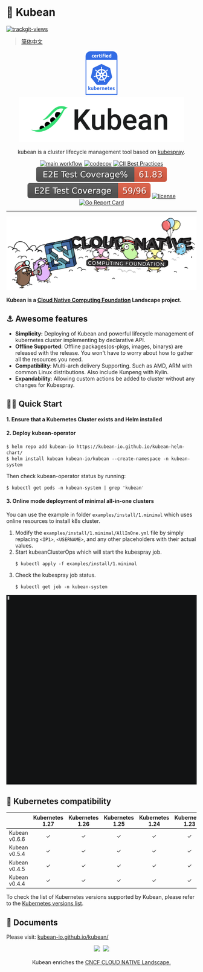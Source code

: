 # :seedling: Kubean

<a href="https://trackgit.com">
<img src="https://us-central1-trackgit-analytics.cloudfunctions.net/token/ping/la6t1t81jgv27ys97ila" alt="trackgit-views" />
</a>

> [简体中文](./README_zh.md)

<div align="center">

  <p>

[<img src="docs/overrides/assets/images/certified_k8s.png" height=120>](https://github.com/cncf/k8s-conformance/pull/2240)
[<img src="docs/overrides/assets/images/kubean_logo.png" height=120>](https://kubean-io.github.io/website/)
<!--
Source: https://github.com/cncf/artwork/tree/master/projects/kubernetes/certified-kubernetes
-->

  </p>

  <p>

kubean is a cluster lifecycle management tool based on [kubespray](https://github.com/kubernetes-sigs/kubespray).

  </p>

  <p>

[![main workflow](https://github.com/kubean-io/kubean/actions/workflows/auto-main-ci.yaml/badge.svg)](https://github.com/kubean-io/kubean/actions/workflows/auto-main-ci.yaml)
[![codecov](https://codecov.io/gh/kubean-io/kubean/branch/main/graph/badge.svg?token=8FX807D3QQ)](https://codecov.io/gh/kubean-io/kubean)
[![CII Best Practices](https://bestpractices.coreinfrastructure.org/projects/6263/badge)](https://bestpractices.coreinfrastructure.org/projects/6263)
[![kubean coverage](https://raw.githubusercontent.com/dasu23/e2ecoverage/master/badges/kubean/kubeanCoverage.svg)](https://github.com/kubean-io/kubean/blob/main/docs/test/kubean_testcase.md)
[![kubean coverage](https://raw.githubusercontent.com/dasu23/e2ecoverage/master/badges/kubean/kubeanCoverage2.svg)](https://github.com/kubean-io/kubean/blob/main/docs/test/kubean_testcase.md)
[![license](https://img.shields.io/badge/license-AL%202.0-blue)](https://github.com/kubean-io/kubean/blob/main/LICENSE)
[![Go Report Card](https://goreportcard.com/badge/github.com/kubean-io/kubean)](https://goreportcard.com/report/github.com/kubean-io/kubean)

  </p>

</div>

---

<p>
<img src="https://github.com/cncf/artwork/blob/master/other/illustrations/ashley-mcnamara/transparent/cncf-cloud-gophers-transparent.png" style="width:700px;" />
</p>

**Kubean is a [Cloud Native Computing Foundation](https://cncf.io/) Landscape project.**

## :anchor: Awesome features

- **Simplicity:** Deploying of Kubean and powerful lifecycle management of kubernetes cluster implementing by declarative API.
- **Offline Supported**: Offline packages(os-pkgs, images, binarys) are released with the release. You won't have to worry about how to gather all the resources you need.
- **Compatibility**: Multi-arch delivery Supporting. Such as AMD, ARM with common Linux distributions. Also include Kunpeng with Kylin.
- **Expandability**: Allowing custom actions be added to cluster without any changes for Kubespray.

## :surfing_man: Quick Start

#### 1. Ensure that a Kubernetes Cluster exists and Helm installed

#### 2. Deploy kubean-operator

``` shell
$ helm repo add kubean-io https://kubean-io.github.io/kubean-helm-chart/
$ helm install kubean kubean-io/kubean --create-namespace -n kubean-system
```

Then check kubean-operator status by running:

```shell
$ kubectl get pods -n kubean-system | grep 'kubean'
```

#### 3. Online mode deployment of minimal all-in-one clusters

You can use the example in folder `examples/install/1.minimal` which uses online resources to install k8s cluster.

1. Modify the `examples/install/1.minimal/AllInOne.yml` file by simply replacing `<IP1>`, `<USERNAME>`,
   and any other placeholders with their actual values.
2. Start kubeanClusterOps which will start the kubespray job.
   ```shell
   $ kubectl apply -f examples/install/1.minimal
   ```
3. Check the kubespray job status.
   ```shell
   $ kubectl get job -n kubean-system
   ```

[![quick_start_image](docs/overrides/assets/images/quick_start.gif)](https://asciinema.org/a/511386)

## :ocean: Kubernetes compatibility

|               | Kubernetes 1.27 | Kubernetes 1.26 | Kubernetes 1.25 | Kubernetes 1.24 | Kubernetes 1.23 | Kubernetes 1.22 | Kubernetes 1.21 | Kubernetes 1.20 |
|---------------|:---------------:|:---------------:|:---------------:|:---------------:|:---------------:|:---------------:|:---------------:|:---------------:|
| Kubean v0.6.6 |        ✓        |        ✓        |        ✓        |        ✓        |        ✓        |        ✓        |        ✓        |        ✓        |
| Kubean v0.5.4 |        ✓        |        ✓        |        ✓        |        ✓        |        ✓        |        ✓        |        ✓        |        ✓        |
| Kubean v0.4.5 |        ✓        |        ✓        |        ✓        |        ✓        |        ✓        |        ✓        |        ✓        |        ✓        |
| Kubean v0.4.4 |        ✓        |        ✓        |        ✓        |        ✓        |        ✓        |        ✓        |        ✓        |        ✓        |

To check the list of Kubernetes versions supported by Kubean, please refer to the [Kubernetes versions list](./docs/zh/usage/support_k8s_version.md).

## :book: Documents

Please visit: [kubean-io.github.io/kubean/](https://kubean-io.github.io/kubean/)

<div align="center">
<p>
<img src="https://landscape.cncf.io/images/left-logo.svg" width="300"/>&nbsp;&nbsp;<img src="https://landscape.cncf.io/images/right-logo.svg" width="350"/>
<br/><br/>
Kubean enriches the <a href="https://landscape.cncf.io/?selected=kubean">CNCF CLOUD NATIVE Landscape.</a>
</p>
</div>
